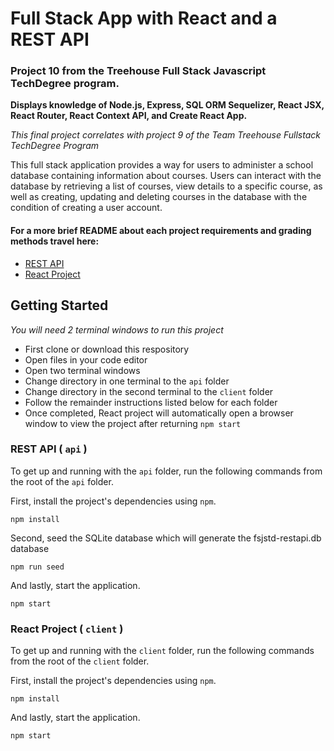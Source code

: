 # Full Stack App with React and a REST API
### Project 10 from the Treehouse Full Stack Javascript TechDegree program. 

**Displays knowledge of Node.js, Express, SQL ORM Sequelizer, React JSX, React Router, React Context API, and Create React App.**

*_This final project correlates with project 9 of the Team Treehouse Fullstack TechDegree Program_*

This full stack application provides a way for users to administer a school database containing information about courses. Users can interact with the database by retrieving a list of courses, view details to a specific course, as well as creating, updating and deleting courses in the database with the condition of creating a user account. 

#### For a more brief README about each project requirements and grading methods travel here: 

  * [REST API](./api/README.md)
  * [React Project](./client/README.md)

## Getting Started
*You will need 2 terminal windows to run this project*
* First clone or download this respository
* Open files in your code editor
* Open two terminal windows
* Change directory in one terminal to the `api` folder
* Change directory in the second terminal to the `client` folder
* Follow the remainder instructions listed below for each folder
* Once completed, React project will automatically open a browser window to view the project after returning `npm start`

### REST API ( `api` )
  To get up and running with the `api` folder, run the following commands from the root of the `api` folder.

First, install the project's dependencies using `npm`.

```
npm install
```

Second, seed the SQLite database which will generate the fsjstd-restapi.db database

```
npm run seed
```

And lastly, start the application.

```
npm start
```

### React Project ( `client` )
  To get up and running with the `client` folder, run the following commands from the root of the `client` folder.

First, install the project's dependencies using `npm`.

```
npm install
```

And lastly, start the application.

```
npm start
```

